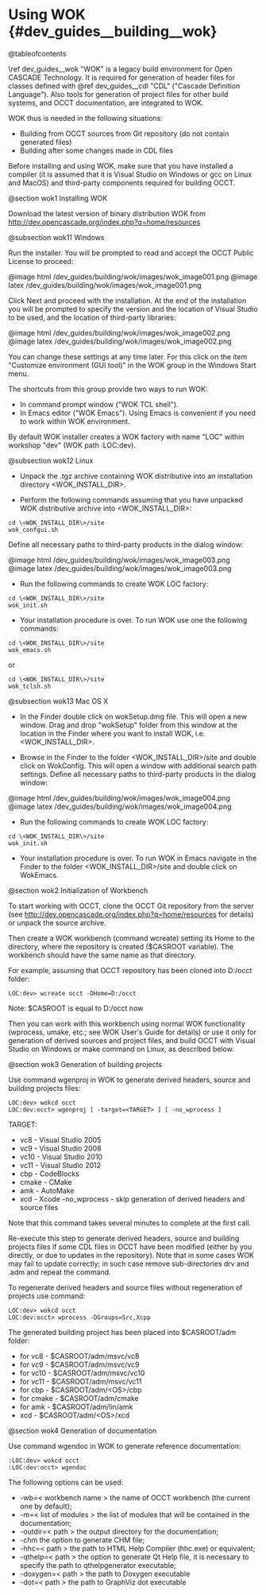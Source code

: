 Using WOK {#dev_guides__building__wok}
=========

@tableofcontents

\ref dev_guides__wok "WOK" is a legacy build environment for Open CASCADE Technology. 
It is required for generation of header files for classes defined with 
@ref dev_guides__cdl "CDL" ("Cascade Definition Language"). 
Also tools for generation of project files for other build systems, and OCCT 
documentation, are integrated to WOK.

WOK thus is needed in the following situations:
- Building from OCCT sources from Git repository (do not contain generated files)
- Building after some changes made in CDL files

Before installing and using WOK, make sure that you have installed a compiler 
(it is assumed that it is Visual Studio on Windows or gcc on Linux and MacOS) 
and third-party components required for building OCCT.

@section wok1 Installing WOK

  Download the latest version of binary distribution WOK from http://dev.opencascade.org/index.php?q=home/resources

@subsection wok11 Windows

  Run the installer. You will be prompted to read and accept the OCCT Public License to proceed:
  
  @image html /dev_guides/building/wok/images/wok_image001.png
  @image latex /dev_guides/building/wok/images/wok_image001.png
 
  Click Next and proceed with the installation.
  At the end of the installation you will be prompted to specify the version and the location of Visual Studio to be used, and the location of third-party libraries:
  
  @image html /dev_guides/building/wok/images/wok_image002.png
  @image latex /dev_guides/building/wok/images/wok_image002.png
 
  You can change these settings at any time later. For this click on the item "Customize environment (GUI tool)" in the WOK group in the Windows Start menu.
  
  The shortcuts from this group provide two ways to run WOK: 
  * In command prompt window ("WOK TCL shell"). 
  * In Emacs editor ("WOK Emacs"). Using Emacs is convenient if you need to work within WOK environment. 

  By default WOK installer creates a WOK factory with name "LOC" within workshop "dev" (WOK path :LOC:dev). 

@subsection wok12 Linux

  * Unpack the .tgz archive containing WOK distributive into an installation directory \<WOK_INSTALL_DIR\>.

  * Perform the following commands assuming that you have unpacked WOK distributive archive into \<WOK_INSTALL_DIR\>:
  ~~~~~~~~~~~~~~~~~~~~~~~~~~~~~~~~~~~~~~{.tcl}
  cd \<WOK_INSTALL_DIR\>/site
  wok_confgui.sh
  ~~~~~~~~~~~~~~~~~~~~~~~~~~~~~~~~~~~~~~
  
  Define all necessary paths to third-party products in the dialog window:
  
  @image html /dev_guides/building/wok/images/wok_image003.png
  @image latex /dev_guides/building/wok/images/wok_image003.png
 
  * Run the following commands to create WOK LOC factory:
  ~~~~~~~~~~~~~~~~~~~~~~~~~~~~~~~~~~~~~~{.tcl}
  cd \<WOK_INSTALL_DIR\>/site
  wok_init.sh
  ~~~~~~~~~~~~~~~~~~~~~~~~~~~~~~~~~~~~~~
  
  * Your installation procedure is over. To run WOK use one the following commands:
  ~~~~~~~~~~~~~~~~~~~~~~~~~~~~~~~~~~~~~~{.tcl}
  cd \<WOK_INSTALL_DIR\>/site
  wok_emacs.sh
  ~~~~~~~~~~~~~~~~~~~~~~~~~~~~~~~~~~~~~~
  or
  ~~~~~~~~~~~~~~~~~~~~~~~~~~~~~~~~~~~~~~{.tcl}
  cd \<WOK_INSTALL_DIR\>/site
  wok_tclsh.sh
  ~~~~~~~~~~~~~~~~~~~~~~~~~~~~~~~~~~~~~~

@subsection wok13 Mac OS X

  * In the Finder double click on wokSetup.dmg file. This will open a new window. Drag and drop "wokSetup" folder from this window at the location in the Finder where you want to install WOK, i.e. \<WOK_INSTALL_DIR\>.
  
  * Browse in the Finder to the folder \<WOK_INSTALL_DIR\>/site and double click on WokConfig. This will open a window with additional search path settings. Define all necessary paths to third-party products in the dialog window:
  
  @image html /dev_guides/building/wok/images/wok_image004.png
  @image latex /dev_guides/building/wok/images/wok_image004.png
 
  * Run the following commands to create WOK LOC factory:
  ~~~~~~~~~~~~~~~~~~~~~~~~~~~~~~~~~~~~~~{.tcl}
  cd \<WOK_INSTALL_DIR\>/site
  wok_init.sh
  ~~~~~~~~~~~~~~~~~~~~~~~~~~~~~~~~~~~~~~
  
  * Your installation procedure is over. To run WOK in Emacs navigate in the Finder to the folder \<WOK_INSTALL_DIR\>/site and double click on WokEmacs.


@section wok2 Initialization of Workbench

  To start working with OCCT, clone the OCCT Git repository from the server (see http://dev.opencascade.org/index.php?q=home/resources for details) or unpack the source archive. 
  
  Then create a WOK workbench (command wcreate) setting its Home to the directory, where the repository is created ($CASROOT variable). The workbench should have the same name as that directory. 
  
  For example, assuming that OCCT repository has been cloned into D:/occt folder: 
  ~~~~~~~~~~~~~~~~~~~~~~~~~~~~~~~~~~~~~~{.tcl}
  LOC:dev> wcreate occt -DHome=D:/occt
  ~~~~~~~~~~~~~~~~~~~~~~~~~~~~~~~~~~~~~~

  Note: $CASROOT is equal to D:/occt now

  Then you can work with this workbench using normal WOK functionality (wprocess, umake, etc.; see WOK User's Guide for details) or use it only for generation of derived sources and project files, and build OCCT with Visual Studio on Windows or make command on Linux, as described below.
  
@section wok3 Generation of building projects

  Use command wgenproj in WOK to generate derived headers, source and building projects files: 
  ~~~~~~~~~~~~~~~~~~~~~~~~~~~~~~~~~~~~~~{.tcl}
  LOC:dev> wokcd occt
  LOC:dev:occt> wgenproj [ -target=<TARGET> ] [ -no_wprocess ]
  ~~~~~~~~~~~~~~~~~~~~~~~~~~~~~~~~~~~~~~
TARGET:
  * vc8 - Visual Studio 2005
  * vc9 - Visual Studio 2008
  * vc10 - Visual Studio 2010
  * vc11 - Visual Studio 2012
  * cbp - CodeBlocks
  * cmake - CMake
  * amk - AutoMake
  * xcd - Xcode
-no_wprocess - skip generation of derived headers and source files

Note that this command takes several minutes to complete at the first call. 

Re-execute this step to generate derived headers, source and building projects files if some CDL files in OCCT have been modified (either by you directly, or due to updates in the repository). Note that in some cases WOK may fail to update correctly; in such case remove sub-directories drv and .adm and repeat the command. 

To regenerate derived headers and source files without regeneration of projects use command:
  ~~~~~~~~~~~~~~~~~~~~~~~~~~~~~~~~~~~~~~{.tcl}
  LOC:dev> wokcd occt
  LOC:dev:occt> wprocess -DGroups=Src,Xcpp
  ~~~~~~~~~~~~~~~~~~~~~~~~~~~~~~~~~~~~~~
The generated building project has been placed into $CASROOT/adm folder:
  * for vc8 - $CASROOT/adm/msvc/vc8
  * for vc9 - $CASROOT/adm/msvc/vc9
  * for vc10 - $CASROOT/adm/msvc/vc10
  * for vc11 - $CASROOT/adm/msvc/vc11
  * for cbp - $CASROOT/adm/\<OS\>/cbp
  * for cmake - $CASROOT/adm/cmake
  * for amk - $CASROOT/adm/lin/amk
  * xcd - $CASROOT/adm/\<OS\>/xcd

@section wok4  Generation of documentation

  Use command wgendoc in WOK to generate reference documentation: 
  ~~~~~~~~~~~~~~~~~~~~~~~~~~~~~~~~~~~~~~{.tcl}
  :LOC:dev> wokcd occt
  :LOC:dev:occt> wgendoc 
  ~~~~~~~~~~~~~~~~~~~~~~~~~~~~~~~~~~~~~~
The following options can be used: 
  * -wb=< workbench name >  the name of OCCT workbench (the current one by default);
  * -m=< list of modules > the list of modules that will be contained in the documentation;
  * -outdir=< path > the output directory for the documentation;
  * -chm  the option to generate CHM file;
  * -hhc=< path > the path to HTML Help Compiler (hhc.exe) or equivalent;
  * -qthelp=< path > the option to generate Qt Help file, it is necessary to specify the path to qthelpgenerator executable;
  * -doxygen=< path > the path to Doxygen executable
  * -dot=< path > the path to GraphViz dot executable